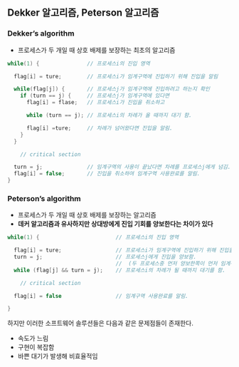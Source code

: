 ## Dekker 알고리즘, Peterson 알고리즘

### Dekker’s algorithm

- 프로세스가 두 개일 때 상호 배제를 보장하는 최초의 알고리즘

```c
while(1) {               // 프로세스i의 진입 영역

  flag[i] = ture;        // 프로세스i가 임계구역에 진입하기 위해 진입을 알림

  while(flag[j]) {       // 프로세스j가 임계구역에 진입하려고 하는지 확인
    if (turn == j) {     // 프로세스j가 임계구역에 있다면
      flag[i] = flase;   // 프로세스i가 진입을 취소하고

      while (turn == j); // 프로세스i의 차례가 올 때까지 대기 함.

      flag[i] =ture;     // 차례가 넘어왔다면 진입을 알림.
    }
  }

	// critical section

  turn = j;              // 임계구역의 사용이 끝났다면 차례를 프로세스j에게 넘김.
  flag[i] = false;       // 진입을 취소하여 임계구역 사용완료를 알림.
}
```

### Peterson’s algorithm

- 프로세스가 두 개일 때 상호 배제를 보장하는 알고리즘
- **데커 알고리즘과 유사하지만 상대방에게 진입 기회를 양보한다는 차이가 있다**

```c
while(1) {                        // 프로세스i의 진입 영역

  flag[i] = ture;                 // 프로세스i가 임계구역에 진입하기 위해 진입을 알림.
  turn = j;                       // 프로세스j에게 진입을 양보함.
                                  //  (두 프로세스중 먼저 양보한쪽이 먼저 임계구역에 들어가게 됨.)
  while (flag[j] && turn = j);    // 프로세스i의 차례가 될 때까지 대기를 함.

	// critical section

  flag[i] = false                 // 임계구역 사용완료를 알림.

}
```

하지만 이러한 소프트웨어 솔루션들은 다음과 같은 문제점들이 존재한다.

- 속도가 느림
- 구현이 복잡함
- 바쁜 대기가 발생해 비효율적임